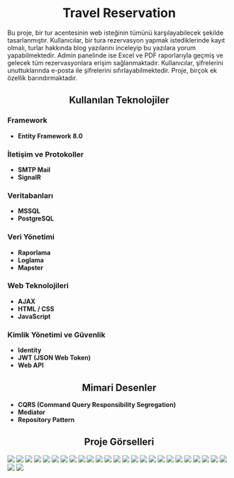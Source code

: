 <h1 align="center">Travel Reservation</h1>

Bu proje, bir tur acentesinin web isteğinin tümünü karşılayabilecek şekilde tasarlanmıştır. Kullanıcılar, bir tura rezervasyon yapmak istediklerinde kayıt olmalı, turlar hakkında blog yazılarını inceleyip bu yazılara yorum yapabilmektedir. Admin panelinde ise Excel ve PDF raporlarıyla geçmiş ve gelecek tüm rezervasyonlara erişim sağlanmaktadır. Kullanıcılar, şifrelerini unuttuklarında e-posta ile şifrelerini sıfırlayabilmektedir. Proje, birçok ek özellik barındırmaktadır.

<h2 align="center">Kullanılan Teknolojiler</h2>

### Framework
<ul>
    <li><strong>Entity Framework 8.0</strong></li>
</ul>

### İletişim ve Protokoller
<ul>
    <li><strong>SMTP Mail</strong></li>
    <li><strong>SignalR</strong></li>
</ul>

### Veritabanları
<ul>
    <li><strong>MSSQL</strong></li>
    <li><strong>PostgreSQL</strong></li>
</ul>

### Veri Yönetimi
<ul>
    <li><strong>Raporlama</strong></li>
    <li><strong>Loglama</strong></li>
    <li><strong>Mapster</strong></li>
</ul>

### Web Teknolojileri
<ul>
    <li><strong>AJAX</strong></li>
    <li><strong>HTML / CSS</strong></li>
    <li><strong>JavaScript</strong></li>
</ul>

### Kimlik Yönetimi ve Güvenlik
<ul>
    <li><strong>Identity</strong></li>
    <li><strong>JWT (JSON Web Token)</strong></li>
    <li><strong>Web API</strong></li>
</ul>

<h2 align="center">Mimari Desenler</h2>
<ul>
    <li><strong>CQRS (Command Query Responsibility Segregation)</strong></li>
    <li><strong>Mediator</strong></li>
    <li><strong>Repository Pattern</strong></li>
</ul>

<h2 align="center">Proje Görselleri</h2>

![](readme_img/1.jpg)
![](readme_img/2.jpg)
![](readme_img/3.jpg)
![](readme_img/4.jpg)
![](readme_img/5.jpg)
![](readme_img/6.jpg)
![](readme_img/7.jpg)
![](readme_img/7.1.jpg)
![](readme_img/7.2.jpg)
![](readme_img/8.jpg)
![](readme_img/9.jpg)
![](readme_img/11.jpg)
![](readme_img/21.jpg)
![](readme_img/22.jpg)
![](readme_img/10.jpg)
![](readme_img/23up.jpg)
![](readme_img/24up.jpg)
![](readme_img/25up.jpg)
![](readme_img/12.jpg)
![](readme_img/13.jpg)
![](readme_img/14.jpg)
![](readme_img/15.jpg)
![](readme_img/16.jpg)
![](readme_img/17.jpg)
![](readme_img/18.jpg)
![](readme_img/19.jpg)
![](readme_img/20.jpg)
